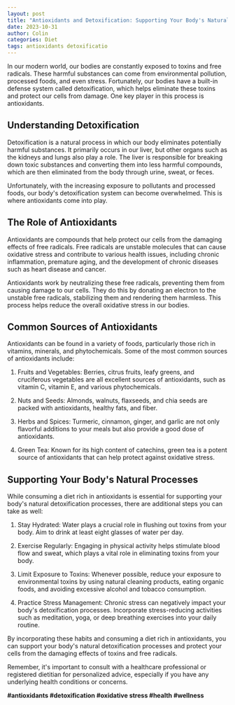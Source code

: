 ```yaml
---
layout: post
title: "Antioxidants and Detoxification: Supporting Your Body's Natural Processes"
date: 2023-10-31
author: Colin
categories: Diet
tags: antioxidants detoxificatio
---
```


In our modern world, our bodies are constantly exposed to toxins and free radicals. These harmful substances can come from environmental pollution, processed foods, and even stress. Fortunately, our bodies have a built-in defense system called detoxification, which helps eliminate these toxins and protect our cells from damage. One key player in this process is antioxidants.

## Understanding Detoxification

Detoxification is a natural process in which our body eliminates potentially harmful substances. It primarily occurs in our liver, but other organs such as the kidneys and lungs also play a role. The liver is responsible for breaking down toxic substances and converting them into less harmful compounds, which are then eliminated from the body through urine, sweat, or feces.

Unfortunately, with the increasing exposure to pollutants and processed foods, our body's detoxification system can become overwhelmed. This is where antioxidants come into play.

## The Role of Antioxidants

Antioxidants are compounds that help protect our cells from the damaging effects of free radicals. Free radicals are unstable molecules that can cause oxidative stress and contribute to various health issues, including chronic inflammation, premature aging, and the development of chronic diseases such as heart disease and cancer.

Antioxidants work by neutralizing these free radicals, preventing them from causing damage to our cells. They do this by donating an electron to the unstable free radicals, stabilizing them and rendering them harmless. This process helps reduce the overall oxidative stress in our bodies.

## Common Sources of Antioxidants

Antioxidants can be found in a variety of foods, particularly those rich in vitamins, minerals, and phytochemicals. Some of the most common sources of antioxidants include:

1. Fruits and Vegetables: Berries, citrus fruits, leafy greens, and cruciferous vegetables are all excellent sources of antioxidants, such as vitamin C, vitamin E, and various phytochemicals.

2. Nuts and Seeds: Almonds, walnuts, flaxseeds, and chia seeds are packed with antioxidants, healthy fats, and fiber.

3. Herbs and Spices: Turmeric, cinnamon, ginger, and garlic are not only flavorful additions to your meals but also provide a good dose of antioxidants.

4. Green Tea: Known for its high content of catechins, green tea is a potent source of antioxidants that can help protect against oxidative stress.

## Supporting Your Body's Natural Processes

While consuming a diet rich in antioxidants is essential for supporting your body's natural detoxification processes, there are additional steps you can take as well:

1. Stay Hydrated: Water plays a crucial role in flushing out toxins from your body. Aim to drink at least eight glasses of water per day.

2. Exercise Regularly: Engaging in physical activity helps stimulate blood flow and sweat, which plays a vital role in eliminating toxins from your body.

3. Limit Exposure to Toxins: Whenever possible, reduce your exposure to environmental toxins by using natural cleaning products, eating organic foods, and avoiding excessive alcohol and tobacco consumption.

4. Practice Stress Management: Chronic stress can negatively impact your body's detoxification processes. Incorporate stress-reducing activities such as meditation, yoga, or deep breathing exercises into your daily routine.

By incorporating these habits and consuming a diet rich in antioxidants, you can support your body's natural detoxification processes and protect your cells from the damaging effects of toxins and free radicals.

Remember, it's important to consult with a healthcare professional or registered dietitian for personalized advice, especially if you have any underlying health conditions or concerns.

**#antioxidants #detoxification #oxidative stress #health #wellness**